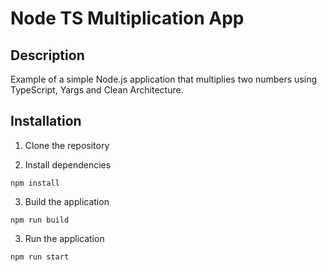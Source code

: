 # Node TS Multiplication App

## Description

Example of a simple Node.js application that multiplies two numbers using TypeScript, Yargs and Clean Architecture.

## Installation

1. Clone the repository

2. Install dependencies

```
npm install
```

3. Build the application

```
npm run build
```

3. Run the application

```
npm run start
```
